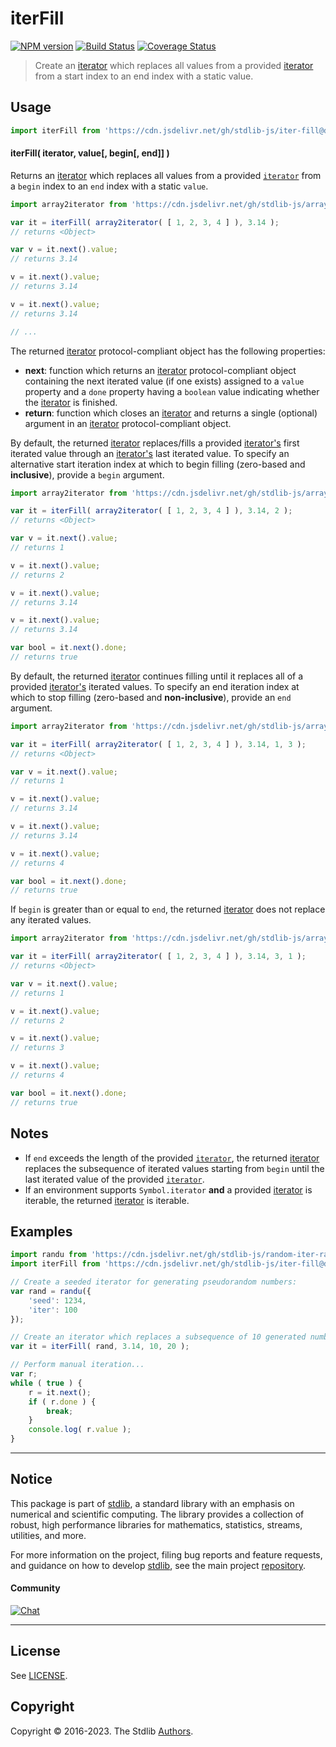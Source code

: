 <!--

@license Apache-2.0

Copyright (c) 2019 The Stdlib Authors.

Licensed under the Apache License, Version 2.0 (the "License");
you may not use this file except in compliance with the License.
You may obtain a copy of the License at

   http://www.apache.org/licenses/LICENSE-2.0

Unless required by applicable law or agreed to in writing, software
distributed under the License is distributed on an "AS IS" BASIS,
WITHOUT WARRANTIES OR CONDITIONS OF ANY KIND, either express or implied.
See the License for the specific language governing permissions and
limitations under the License.

-->

# iterFill

[![NPM version][npm-image]][npm-url] [![Build Status][test-image]][test-url] [![Coverage Status][coverage-image]][coverage-url] <!-- [![dependencies][dependencies-image]][dependencies-url] -->

> Create an [iterator][mdn-iterator-protocol] which replaces all values from a provided [iterator][mdn-iterator-protocol] from a start index to an end index with a static value.

<!-- Section to include introductory text. Make sure to keep an empty line after the intro `section` element and another before the `/section` close. -->

<section class="intro">

</section>

<!-- /.intro -->

<!-- Package usage documentation. -->



<section class="usage">

## Usage

```javascript
import iterFill from 'https://cdn.jsdelivr.net/gh/stdlib-js/iter-fill@deno/mod.js';
```

#### iterFill( iterator, value\[, begin\[, end]] )

Returns an [iterator][mdn-iterator-protocol] which replaces all values from a provided [`iterator`][mdn-iterator-protocol] from a `begin` index to an `end` index with a static `value`.

```javascript
import array2iterator from 'https://cdn.jsdelivr.net/gh/stdlib-js/array-to-iterator@deno/mod.js';

var it = iterFill( array2iterator( [ 1, 2, 3, 4 ] ), 3.14 );
// returns <Object>

var v = it.next().value;
// returns 3.14

v = it.next().value;
// returns 3.14

v = it.next().value;
// returns 3.14

// ...
```

The returned [iterator][mdn-iterator-protocol] protocol-compliant object has the following properties:

-   **next**: function which returns an [iterator][mdn-iterator-protocol] protocol-compliant object containing the next iterated value (if one exists) assigned to a `value` property and a `done` property having a `boolean` value indicating whether the [iterator][mdn-iterator-protocol] is finished.
-   **return**: function which closes an [iterator][mdn-iterator-protocol] and returns a single (optional) argument in an [iterator][mdn-iterator-protocol] protocol-compliant object.

By default, the returned [iterator][mdn-iterator-protocol] replaces/fills a provided [iterator's][mdn-iterator-protocol] first iterated value through an [iterator's][mdn-iterator-protocol] last iterated value. To specify an alternative start iteration index at which to begin filling (zero-based and **inclusive**), provide a `begin` argument.

```javascript
import array2iterator from 'https://cdn.jsdelivr.net/gh/stdlib-js/array-to-iterator@deno/mod.js';

var it = iterFill( array2iterator( [ 1, 2, 3, 4 ] ), 3.14, 2 );
// returns <Object>

var v = it.next().value;
// returns 1

v = it.next().value;
// returns 2

v = it.next().value;
// returns 3.14

v = it.next().value;
// returns 3.14

var bool = it.next().done;
// returns true
```

By default, the returned [iterator][mdn-iterator-protocol] continues filling until it replaces all of a provided [iterator's][mdn-iterator-protocol] iterated values. To specify an end iteration index at which to stop filling (zero-based and **non-inclusive**), provide an `end` argument.

```javascript
import array2iterator from 'https://cdn.jsdelivr.net/gh/stdlib-js/array-to-iterator@deno/mod.js';

var it = iterFill( array2iterator( [ 1, 2, 3, 4 ] ), 3.14, 1, 3 );
// returns <Object>

var v = it.next().value;
// returns 1

v = it.next().value;
// returns 3.14

v = it.next().value;
// returns 3.14

v = it.next().value;
// returns 4

var bool = it.next().done;
// returns true
```

If `begin` is greater than or equal to `end`, the returned [iterator][mdn-iterator-protocol] does not replace any iterated values.

```javascript
import array2iterator from 'https://cdn.jsdelivr.net/gh/stdlib-js/array-to-iterator@deno/mod.js';

var it = iterFill( array2iterator( [ 1, 2, 3, 4 ] ), 3.14, 3, 1 );
// returns <Object>

var v = it.next().value;
// returns 1

v = it.next().value;
// returns 2

v = it.next().value;
// returns 3

v = it.next().value;
// returns 4

var bool = it.next().done;
// returns true
```

</section>

<!-- /.usage -->

<!-- Package usage notes. Make sure to keep an empty line after the `section` element and another before the `/section` close. -->

<section class="notes">

## Notes

-   If `end` exceeds the length of the provided [`iterator`][mdn-iterator-protocol], the returned [iterator][mdn-iterator-protocol] replaces the subsequence of iterated values starting from `begin` until the last iterated value of the provided [`iterator`][mdn-iterator-protocol].
-   If an environment supports `Symbol.iterator` **and** a provided [iterator][mdn-iterator-protocol] is iterable, the returned [iterator][mdn-iterator-protocol] is iterable.

</section>

<!-- /.notes -->

<!-- Package usage examples. -->

<section class="examples">

## Examples

<!-- eslint no-undef: "error" -->

```javascript
import randu from 'https://cdn.jsdelivr.net/gh/stdlib-js/random-iter-randu@deno/mod.js';
import iterFill from 'https://cdn.jsdelivr.net/gh/stdlib-js/iter-fill@deno/mod.js';

// Create a seeded iterator for generating pseudorandom numbers:
var rand = randu({
    'seed': 1234,
    'iter': 100
});

// Create an iterator which replaces a subsequence of 10 generated numbers:
var it = iterFill( rand, 3.14, 10, 20 );

// Perform manual iteration...
var r;
while ( true ) {
    r = it.next();
    if ( r.done ) {
        break;
    }
    console.log( r.value );
}
```

</section>

<!-- /.examples -->

<!-- Section to include cited references. If references are included, add a horizontal rule *before* the section. Make sure to keep an empty line after the `section` element and another before the `/section` close. -->

<section class="references">

</section>

<!-- /.references -->

<!-- Section for related `stdlib` packages. Do not manually edit this section, as it is automatically populated. -->

<section class="related">

</section>

<!-- /.related -->

<!-- Section for all links. Make sure to keep an empty line after the `section` element and another before the `/section` close. -->


<section class="main-repo" >

* * *

## Notice

This package is part of [stdlib][stdlib], a standard library with an emphasis on numerical and scientific computing. The library provides a collection of robust, high performance libraries for mathematics, statistics, streams, utilities, and more.

For more information on the project, filing bug reports and feature requests, and guidance on how to develop [stdlib][stdlib], see the main project [repository][stdlib].

#### Community

[![Chat][chat-image]][chat-url]

---

## License

See [LICENSE][stdlib-license].


## Copyright

Copyright &copy; 2016-2023. The Stdlib [Authors][stdlib-authors].

</section>

<!-- /.stdlib -->

<!-- Section for all links. Make sure to keep an empty line after the `section` element and another before the `/section` close. -->

<section class="links">

[npm-image]: http://img.shields.io/npm/v/@stdlib/iter-fill.svg
[npm-url]: https://npmjs.org/package/@stdlib/iter-fill

[test-image]: https://github.com/stdlib-js/iter-fill/actions/workflows/test.yml/badge.svg?branch=main
[test-url]: https://github.com/stdlib-js/iter-fill/actions/workflows/test.yml?query=branch:main

[coverage-image]: https://img.shields.io/codecov/c/github/stdlib-js/iter-fill/main.svg
[coverage-url]: https://codecov.io/github/stdlib-js/iter-fill?branch=main

<!--

[dependencies-image]: https://img.shields.io/david/stdlib-js/iter-fill.svg
[dependencies-url]: https://david-dm.org/stdlib-js/iter-fill/main

-->

[chat-image]: https://img.shields.io/gitter/room/stdlib-js/stdlib.svg
[chat-url]: https://gitter.im/stdlib-js/stdlib/

[stdlib]: https://github.com/stdlib-js/stdlib

[stdlib-authors]: https://github.com/stdlib-js/stdlib/graphs/contributors

[umd]: https://github.com/umdjs/umd
[es-module]: https://developer.mozilla.org/en-US/docs/Web/JavaScript/Guide/Modules

[deno-url]: https://github.com/stdlib-js/iter-fill/tree/deno
[umd-url]: https://github.com/stdlib-js/iter-fill/tree/umd
[esm-url]: https://github.com/stdlib-js/iter-fill/tree/esm
[branches-url]: https://github.com/stdlib-js/iter-fill/blob/main/branches.md

[stdlib-license]: https://raw.githubusercontent.com/stdlib-js/iter-fill/main/LICENSE

[mdn-iterator-protocol]: https://developer.mozilla.org/en-US/docs/Web/JavaScript/Reference/Iteration_protocols#The_iterator_protocol

</section>

<!-- /.links -->
